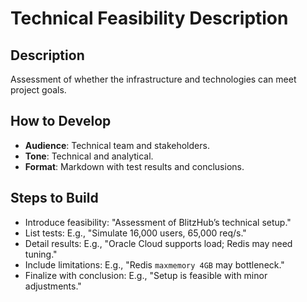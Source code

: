 # Technical Feasibility Description

## Description
Assessment of whether the infrastructure and technologies can meet project goals.

## How to Develop
- **Audience**: Technical team and stakeholders.
- **Tone**: Technical and analytical.
- **Format**: Markdown with test results and conclusions.

## Steps to Build
- Introduce feasibility: "Assessment of BlitzHub’s technical setup."
- List tests: E.g., "Simulate 16,000 users, 65,000 req/s."
- Detail results: E.g., "Oracle Cloud supports load; Redis may need tuning."
- Include limitations: E.g., "Redis `maxmemory 4GB` may bottleneck."
- Finalize with conclusion: E.g., "Setup is feasible with minor adjustments."
